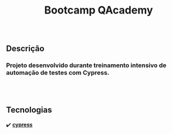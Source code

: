 # <p align="center">Bootcamp QAcademy</p>

<br>

## Descrição
### Projeto desenvolvido durante treinamento intensivo de automação de testes com Cypress. 

<br>

<br>

## Tecnologias

:heavy_check_mark: <b> [cypress](https://www.cypress.io/) </b><br>
<br>

<br>


